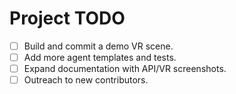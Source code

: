# Project TODO

- [ ] Build and commit a demo VR scene.
- [ ] Add more agent templates and tests.
- [ ] Expand documentation with API/VR screenshots.
- [ ] Outreach to new contributors.
